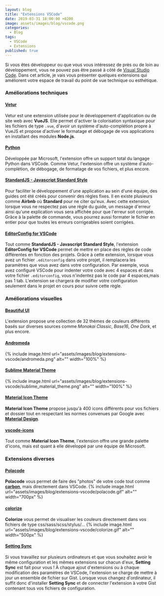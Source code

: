 ```yaml
---
layout: blog
title: "Extensions VSCode"
date: 2019-03-31 18:00:00 +0200
image: assets/images/blog/vscode.png
categories:
  - Blog
tags:
  - VSCode
  - Extensions
published: true
---
```


Si vous êtes développeur ou que vous vous intéressez de près ou de loin au développement, vous ne pouvez pas être passé à côté de [Visual Studio Code](https://code.visualstudio.com/). Dans cet article, je vais vous présenter quelques extensions qui améliorent votre espace de travail du point de vue technique ou esthétique.

### Améliorations techniques

#### [Vetur](https://marketplace.visualstudio.com/items?itemName=octref.vetur)
Vetur est une extension utilisée pour le développement d'application ou de site web avec **VueJS**. Elle permet d'activer la colorisation syntaxique pour les fichiers de type `.vue`, d'avoir un système d'auto-complétion propre à VueJS et propose d'activer le formatage et débogage de vos applications en installant des modules **Node.js**.

#### [Python](https://marketplace.visualstudio.com/items?itemName=ms-python.python)
Développée par Microsoft, l'extension offre un support total du langage Python dans VSCode. Comme Vetur, l'extension offre un système d'auto-complétion, de débogage, de formatage de vos fichiers, et plus encore.

#### [StandardJS - Javascript Standard Style](https://marketplace.visualstudio.com/items?itemName=chenxsan.vscode-standardjs)
Pour faciliter le développement d'une application au sein d'une équipe, des guides ont été créés pour convenir des règles fixes. Il en existe plusieurs comme **Airbnb** où **Standard** pour ne citer qu'eux. Avec cette extension, lorsque vous ne respectez pas une règle du guide, un message d'erreur ainsi qu'une explication vous sera affichée pour que l'erreur soit corrigée. Grâce à la palette de commande, vous pourrez aussi formater le fichier en entier pour que toutes les erreurs corrigeables soient corrigées.

#### [EditorConfig for VSCode](https://marketplace.visualstudio.com/items?itemName=EditorConfig.EditorConfig)
Tout comme **StandardJS - Javascript Standard Style**, l'extension **EditorConfig for VSCode** permet de mettre en place des règles de code différentes en fonction des projets. Grâce à cette extension, lorsque vous avez un fichier `.editorconfig` dans votre projet, il remplacera les paramètres que vous avez dans votre configuration. Par exemple, vous avez configuré VSCode pour indenter votre code avec 4 espaces et dans votre fichier `.editorconfig`, vous n'indentez pas le code par 4 espaces,mais pas 1 tab. L'extension se chargera de modifier votre configuration seulement dans le projet en cours pour suivre cette règle.

### Améliorations visuelles

#### [Beautiful UI](https://marketplace.visualstudio.com/items?itemName=swashata.beautiful-ui)
L'extension propose une collection de 32 thèmes de couleurs différents basés sur diverses sources comme _Monokai Classic_, _Base16_, _One Dark_, et plus encore.

#### [Andromeda](https://marketplace.visualstudio.com/items?itemName=EliverLara.andromeda)
{% include image.html url="assets/images/blog/extensions-vscode/andromeda.png" alt="" width="100%" %}

#### [Sublime Material Theme](https://marketplace.visualstudio.com/items?itemName=jprestidge.theme-material-theme)
{% include image.html url="assets/images/blog/extensions-vscode/sublime_material_theme.png" alt="" width="100%" %}

#### [Material Icon Theme](https://marketplace.visualstudio.com/items?itemName=PKief.material-icon-theme)
**Material Icon Theme** propose jusqu'à 400 icons différents pour vos fichiers et dossier tout en respectant les normes convenues par Google avec **[Material Design](https://material.io/)**.

#### [vscode-icons](https://marketplace.visualstudio.com/items?itemName=vscode-icons-team.vscode-icons)
Tout comme **Material Icon Theme**, l'extension offre une grande palette d'icons, mais est quant à elle développé par une équipe de Microsoft.

### Extensions diverses

#### [Polacode](https://marketplace.visualstudio.com/items?itemName=pnp.polacode)
**Polacode** vous permet de faire des "photos" de votre code tout comme **[carbon](https://carbon.now.sh)**, mais directement dans VSCode.
{% include image.html url="assets/images/blog/extensions-vscode/polacode.gif" alt="" width="700px" %}

#### [colorize](https://marketplace.visualstudio.com/items?itemName=kamikillerto.vscode-colorize)
**Colorize** vous permet de visualiser les couleurs directement dans vos fichiers de type css/sass/scss/stylus/...
{% include image.html url="assets/images/blog/extensions-vscode/colorize.gif" alt="" width="500px" %}

#### [Setting Sync](https://marketplace.visualstudio.com/items?itemName=Shan.code-settings-sync)
Si vous travaillez sur plusieurs ordinateurs et que vous souhaitez avoir le même configuration et les mêmes extensions sur chacun d'eux, **Setting Sync** est fait pour vous ! À chaque ajout d'extensions ou à chaque modification des paramètres de VSCode, l'extension se charge de mettre à jour un ensemble de fichier sur Gist. Lorsque vous changez d'ordinateur, il suffit donc d'installer **Setting Sync** et de connecter l'extension à votre Gist contenant tous vos fichiers de configuration.
